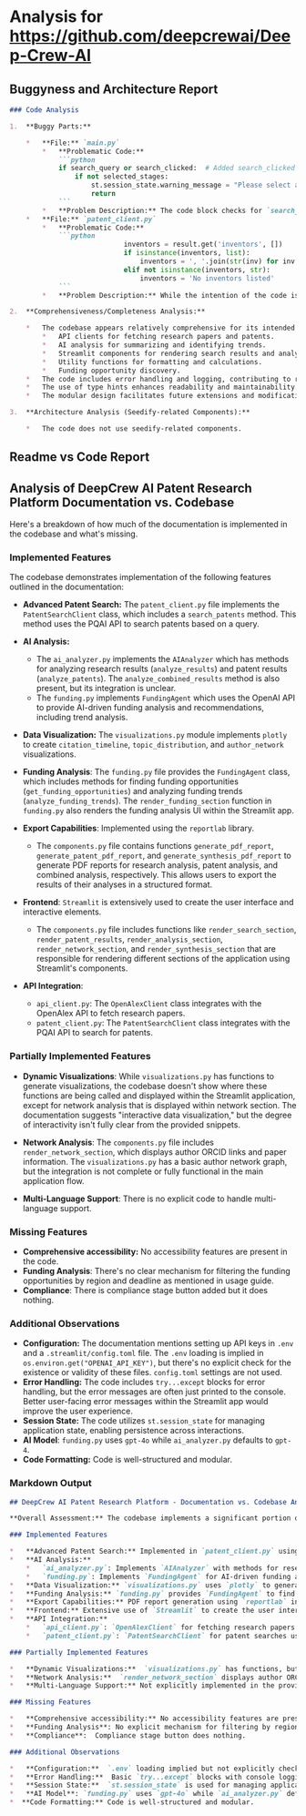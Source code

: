
# Analysis for https://github.com/deepcrewai/Deep-Crew-AI

## Buggyness and Architecture Report
```markdown
### Code Analysis

1.  **Buggy Parts:**

    *   **File:** `main.py`
        *   **Problematic Code:**
            ```python
            if search_query or search_clicked:  # Added search_clicked condition
                if not selected_stages:
                    st.session_state.warning_message = "Please select at least one research stage to proceed."
                    return
            ```
        *   **Problem Description:** The code block checks for `search_query or search_clicked`. If there is a search query or the search button is clicked, it verifies if any research stages (`selected_stages`) are selected. If not, it sets a warning message and returns from the function. The problem is the `return` statement. A `return` statement inside the `main` function will exit the entire application, not just the current search iteration. This prevents any further processing or rendering of the UI. The intended behavior is likely to skip processing the search results and display the warning, but not to terminate the application entirely. This can be solved by using `continue` rather than `return`.
    *   **File:** `patent_client.py`
        *   **Problematic Code:**
            ```python
                            inventors = result.get('inventors', [])
                            if isinstance(inventors, list):
                                inventors = ', '.join(str(inv) for inv in inventors)
                            elif not isinstance(inventors, str):
                                inventors = 'No inventors listed'
            ```
        *   **Problem Description:** While the intention of the code is good (handling the case where inventors is a list or something other than a string), there is a potential error if the elements inside the list are not strings. The first `if` condition converts a list of inventors to a comma-separated string, but before joining, it converts each inventor `inv` to a string using `str(inv)`. This works fine for basic datatypes. The issue might be if each of the elements inside the list do not have `__str__` implemented.

2.  **Comprehensiveness/Completeness Analysis:**

    *   The codebase appears relatively comprehensive for its intended purpose of academic literature and patent analysis. It includes modules for:
        *   API clients for fetching research papers and patents.
        *   AI analysis for summarizing and identifying trends.
        *   Streamlit components for rendering search results and analysis.
        *   Utility functions for formatting and calculations.
        *   Funding opportunity discovery.
    *   The code includes error handling and logging, contributing to robustness.
    *   The use of type hints enhances readability and maintainability.
    *   The modular design facilitates future extensions and modifications.

3.  **Architecture Analysis (Seedify-related Components):**

    *   The code does not use seedify-related components.
```

## Readme vs Code Report
## Analysis of DeepCrew AI Patent Research Platform Documentation vs. Codebase

Here's a breakdown of how much of the documentation is implemented in the codebase and what's missing.

### Implemented Features

The codebase demonstrates implementation of the following features outlined in the documentation:

*   **Advanced Patent Search:**  The `patent_client.py` file implements the `PatentSearchClient` class, which includes a `search_patents` method. This method uses the PQAI API to search patents based on a query.

*   **AI Analysis:**
    *   The `ai_analyzer.py` implements the `AIAnalyzer` which has methods for analyzing research results (`analyze_results`) and patent results (`analyze_patents`). The `analyze_combined_results` method is also present, but its integration is unclear.
    *   The `funding.py` implements `FundingAgent` which uses the OpenAI API to provide AI-driven funding analysis and recommendations, including trend analysis.

*   **Data Visualization:** The `visualizations.py` module implements `plotly` to create `citation_timeline`, `topic_distribution`, and `author_network` visualizations.

*   **Funding Analysis**: The `funding.py` file provides the `FundingAgent` class, which includes methods for finding funding opportunities (`get_funding_opportunities`) and analyzing funding trends (`analyze_funding_trends`).  The `render_funding_section` function in `funding.py` also renders the funding analysis UI within the Streamlit app.

*   **Export Capabilities**: Implemented using the `reportlab` library.

    *   The `components.py` file contains functions `generate_pdf_report`, `generate_patent_pdf_report`, and `generate_synthesis_pdf_report` to generate PDF reports for research analysis, patent analysis, and combined analysis, respectively.  This allows users to export the results of their analyses in a structured format.

*   **Frontend**: `Streamlit` is extensively used to create the user interface and interactive elements.

    *   The `components.py` file includes functions like `render_search_section`, `render_patent_results`, `render_analysis_section`, `render_network_section`, and `render_synthesis_section` that are responsible for rendering different sections of the application using Streamlit's components.

*   **API Integration**:

    *   `api_client.py`:  The `OpenAlexClient` class integrates with the OpenAlex API to fetch research papers.
    *   `patent_client.py`: The `PatentSearchClient` class integrates with the PQAI API to search for patents.

### Partially Implemented Features

*   **Dynamic Visualizations**: While `visualizations.py` has functions to generate visualizations, the codebase doesn't show where these functions are being called and displayed within the Streamlit application, except for network analysis that is displayed within network section.  The documentation suggests "interactive data visualization," but the degree of interactivity isn't fully clear from the provided snippets.

*   **Network Analysis**: The `components.py` file includes `render_network_section`, which displays author ORCID links and paper information. The `visualizations.py` has a basic author network graph, but the integration is not complete or fully functional in the main application flow.

*   **Multi-Language Support**: There is no explicit code to handle multi-language support.

### Missing Features

*   **Comprehensive accessibility:** No accessibility features are present in the code.
*   **Funding Analysis**: There's no clear mechanism for filtering the funding opportunities by region and deadline as mentioned in usage guide.
*   **Compliance**:  There is compliance stage button added but it does nothing.

### Additional Observations

*   **Configuration:** The documentation mentions setting up API keys in `.env` and a `.streamlit/config.toml` file. The `.env` loading is implied in `os.environ.get("OPENAI_API_KEY")`, but there's no explicit check for the existence or validity of these files. `config.toml` settings are not used.
*   **Error Handling:** The code includes `try...except` blocks for error handling, but the error messages are often just printed to the console. Better user-facing error messages within the Streamlit app would improve the user experience.
*   **Session State:** The code utilizes `st.session_state` for managing application state, enabling persistence across interactions.
*   **AI Model**: `funding.py` uses `gpt-4o` while `ai_analyzer.py` defaults to `gpt-4`.
*  **Code Formatting:** Code is well-structured and modular.

### Markdown Output

```markdown
## DeepCrew AI Patent Research Platform - Documentation vs. Codebase Analysis

**Overall Assessment:** The codebase implements a significant portion of the features described in the documentation, particularly in the areas of patent and research search, AI analysis, data visualization, and PDF report generation.  However, some features are only partially implemented, and others are missing entirely.

### Implemented Features

*   **Advanced Patent Search:** Implemented in `patent_client.py` using the `PatentSearchClient` class and PQAI API.
*   **AI Analysis:**
    *   `ai_analyzer.py`: Implements `AIAnalyzer` with methods for research and patent analysis.
    *   `funding.py`: Implements `FundingAgent` for AI-driven funding analysis.
*   **Data Visualization:** `visualizations.py` uses `plotly` to generate `citation_timeline`, `topic_distribution`, and `author_network` graphs.
*   **Funding Analysis:** `funding.py` provides `FundingAgent` to find funding opportunities and analyze trends using OpenAI. `render_funding_section` renders the UI.
*   **Export Capabilities:** PDF report generation using `reportlab` in `components.py` for research, patents, and synthesis.
*   **Frontend:** Extensive use of `Streamlit` to create the user interface and interactive elements, managed by functions in `components.py`.
*   **API Integration:**
    *   `api_client.py`: `OpenAlexClient` for fetching research papers from the OpenAlex API.
    *   `patent_client.py`: `PatentSearchClient` for patent searches using the PQAI API.

### Partially Implemented Features

*   **Dynamic Visualizations:**  `visualizations.py` has functions, but their full integration and interactivity within the Streamlit app is not fully evident, except for network analysis.
*   **Network Analysis:**  `render_network_section` displays author ORCID links, but full collaboration network visualization is limited.
*   **Multi-Language Support:** Not explicitly implemented in the provided code.

### Missing Features

*   **Comprehensive accessibility:** No accessibility features are present in the code.
*   **Funding Analysis**: No explicit mechanism for filtering by region and deadline.
*   **Compliance**:  Compliance stage button does nothing.

### Additional Observations

*   **Configuration:**  `.env` loading implied but not explicitly checked. `config.toml` settings not used.
*   **Error Handling:**  Basic `try...except` blocks with console logging. User-facing error messages could be improved.
*   **Session State:**  `st.session_state` is used for managing application state.
*   **AI Model**: `funding.py` uses `gpt-4o` while `ai_analyzer.py` defaults to `gpt-4`.
*  **Code Formatting:** Code is well-structured and modular.
```

